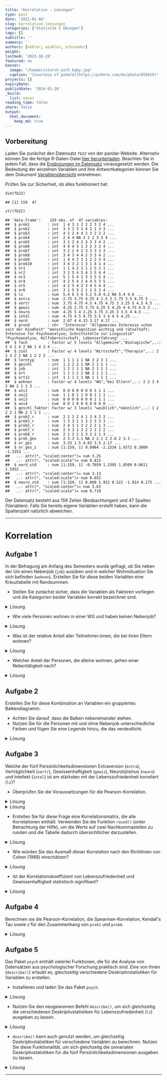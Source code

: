 ```yaml
---
title: "Korrelation - Lösungen" 
type: post
date: '2021-01-04' 
slug: korrelation-loesungen 
categories: ["Statistik I Übungen"] 
tags: [] 
subtitle: ''
summary: '' 
authors: [nehler, winkler, schroeder] 
weight: 
lastmod: '2023-10-28'
featured: no
banner:
  image: "/header/storch_with_baby.jpg"
  caption: "[Courtesy of pxhere](https://pxhere.com/de/photo/855019)"
projects: []
expiryDate: 
publishDate: '2024-01-28'
_build:
  list: never
reading_time: false
share: false
output:
  html_document:
    keep_md: true
---
```


## Vorbereitung



Laden Sie zunächst den Datensatz `fb22` von der pandar-Website. Alternativ können Sie die fertige R-Daten-Datei [<i class="fas fa-download"></i> hier herunterladen](/daten/fb22.rda). Beachten Sie in jedem Fall, dass die [Ergänzungen im Datensatz](/lehre/statistik-i/gruppenvergleiche-abhaengig/#prep) vorausgesetzt werden. Die Bedeutung der einzelnen Variablen und ihre Antwortkategorien können Sie dem Dokument [Variablenübersicht](/lehre/statistik-i/variablen.pdf) entnehmen.

Prüfen Sie zur Sicherheit, ob alles funktioniert hat: 


```r
dim(fb22)
```

```
## [1] 159  47
```

```r
str(fb22)
```

```
## 'data.frame':	159 obs. of  47 variables:
##  $ prok1        : int  1 4 3 1 2 2 2 3 2 4 ...
##  $ prok2        : int  3 3 3 3 1 4 2 1 3 3 ...
##  $ prok3        : int  4 2 2 4 4 2 3 2 2 2 ...
##  $ prok4        : int  2 4 4 NA 3 2 2 3 3 4 ...
##  $ prok5        : int  3 1 2 4 2 3 3 3 4 2 ...
##  $ prok6        : int  4 4 4 3 1 2 2 3 2 4 ...
##  $ prok7        : int  3 2 2 4 2 3 3 3 3 3 ...
##  $ prok8        : int  3 4 3 4 4 2 3 3 4 2 ...
##  $ prok9        : int  1 4 4 2 1 1 2 2 3 4 ...
##  $ prok10       : int  3 4 3 2 1 3 1 4 1 4 ...
##  $ nr1          : int  1 1 4 2 1 1 1 5 2 1 ...
##  $ nr2          : int  3 2 5 4 5 4 3 5 4 4 ...
##  $ nr3          : int  5 1 5 4 1 3 3 5 5 4 ...
##  $ nr4          : int  4 2 5 4 2 4 4 5 3 5 ...
##  $ nr5          : int  4 2 5 4 2 3 4 5 4 4 ...
##  $ nr6          : int  3 1 5 3 2 1 1 5 2 4 ...
##  $ lz           : num  5.4 6 3 6 3.2 5.8 4.2 NA 5.4 4.6 ...
##  $ extra        : num  2.75 3.75 4.25 4 2.5 3 2.75 3.5 4.75 5 ...
##  $ vertr        : num  3.75 4.75 4.5 4.75 4.75 3 3.25 5 4.5 4.5 ...
##  $ gewis        : num  4.25 2.75 3.75 4.25 5 4.25 4 4.75 4.5 3 ...
##  $ neuro        : num  4.25 5 4 2.25 3.75 3.25 3 3.5 4 4.5 ...
##  $ intel        : num  4.75 4 5 4.75 3.5 3 4 4 5 4.25 ...
##  $ nerd         : num  2.67 4 4.33 3.17 4.17 ...
##  $ grund        : chr  "Interesse" "Allgemeines Interesse schon seit der Kindheit" "menschliche Kognition wichtig und rätselhaft; Interesse für Psychoanalyse; Schnittstelle zur Linguistik" "Psychoanalyse, Hilfsbereitschaft, Lebenserfahrung" ...
##  $ fach         : Factor w/ 5 levels "Allgemeine","Biologische",..: 5 4 1 4 2 NA 1 4 3 4 ...
##  $ ziel         : Factor w/ 4 levels "Wirtschaft","Therapie",..: 2 2 3 2 2 NA 1 2 2 2 ...
##  $ lerntyp      : num  1 1 1 1 1 NA 3 2 3 1 ...
##  $ geschl       : int  1 2 2 2 1 NA 2 1 1 1 ...
##  $ job          : int  1 2 1 1 1 NA 2 1 1 1 ...
##  $ ort          : int  1 1 1 2 2 NA 2 1 1 1 ...
##  $ ort12        : int  1 1 1 1 1 NA 1 1 1 1 ...
##  $ wohnen       : Factor w/ 4 levels "WG","bei Eltern",..: 2 2 3 4 2 NA 2 1 1 3 ...
##  $ uni1         : num  0 0 0 0 0 0 0 1 1 1 ...
##  $ uni2         : num  1 1 0 1 1 0 0 1 1 1 ...
##  $ uni3         : num  0 0 0 0 0 0 0 1 1 1 ...
##  $ uni4         : num  0 0 1 0 0 0 0 0 0 0 ...
##  $ geschl_faktor: Factor w/ 3 levels "weiblich","männlich",..: 1 2 2 2 1 NA 2 1 1 1 ...
##  $ prok2_r      : num  2 2 2 2 4 1 3 4 2 2 ...
##  $ prok3_r      : num  1 3 3 1 1 3 2 3 3 3 ...
##  $ prok5_r      : num  2 4 3 1 3 2 2 2 1 3 ...
##  $ prok7_r      : num  2 3 3 1 3 2 2 2 2 2 ...
##  $ prok8_r      : num  2 1 2 1 1 3 2 2 1 3 ...
##  $ prok_ges     : num  2 3.3 3.1 NA 2 2.1 2 2.8 2 3.3 ...
##  $ nr_ges       : num  3.33 1.5 4.83 3.5 2.17 ...
##  $ nr_ges_z     : num [1:159, 1] 0.0964 -2.1534 1.9372 0.3009 -1.3353 ...
##   ..- attr(*, "scaled:center")= num 3.25
##   ..- attr(*, "scaled:scale")= num 0.815
##  $ nerd_std     : num [1:159, 1] -0.7059 1.3395 1.8509 0.0611 1.5952 ...
##   ..- attr(*, "scaled:center")= num 3.13
##   ..- attr(*, "scaled:scale")= num 0.652
##  $ neuro_std    : num [1:159, 1] 0.869 1.912 0.521 -1.914 0.173 ...
##   ..- attr(*, "scaled:center")= num 3.63
##   ..- attr(*, "scaled:scale")= num 0.719
```

Der Datensatz besteht aus 159 Zeilen (Beobachtungen) und 47 Spalten (Variablen). Falls Sie bereits eigene Variablen erstellt haben, kann die Spaltenzahl natürlich abweichen.


***
# Korrelation

## Aufgabe 1

In der Befragung am Anfang des Semesters wurde gefragt, ob Sie neben der Uni einen Nebenjob (`job`) ausüben und in welcher Wohnsituation Sie sich befinden (`wohnen`). Erstellen Sie für diese beiden Variablen eine Kreuztabelle mit Randsummen.

-   Stellen Sie zunächst sicher, dass die Variablen als Faktoren vorliegen und die Kategorien beider Variablen korrekt bezeichnet sind.

<details>

<summary>Lösung</summary>

Zunächst können wir überprüfen, ob die Variablen als Fakto vorliegen.


```r
#Labels
is.factor(fb22$job)
```

```
## [1] FALSE
```

```r
is.factor(fb22$wohnen)
```

```
## [1] TRUE
```

Wenn Sie die Datensatzvorbereitung aus dem Skript kopiert haben, sollte `wohnen` bereits ein Faktor sein. Also müssen nur `job` in einen Faktor verwandeln.


```r
#Labels
fb22$job <- factor(fb22$job, levels = c(1, 2),
  labels = c('nein', 'ja'))

str(fb22$job)
```

```
##  Factor w/ 2 levels "nein","ja": 1 2 1 1 1 NA 2 1 1 1 ...
```

Für den Fall, dass `wohnen` noch kein Faktor im Datensatz war, kann folgender Code durchgeführt werden. Achten Sie aber drauf, dass dieser Befehl auf eine Variable nicht angewendet werden sollte, wenn diese bereits ein Faktor ist. Ansonsten kommt es zu dem Fehler, dass die Variable keine Informationen mehr enthält.


```r
#Labels
fb22$wohnen <- factor(fb22$wohnen, levels = 1:4,
     label = c('WG', 'bei Eltern', 'alleine', 'sonstiges'))
```

Die Variable sieht dann folgendermaßen aus.


```r
str(fb22$wohnen)
```

```
##  Factor w/ 4 levels "WG","bei Eltern",..: 2 2 3 4 2 NA 2 1 1 3 ...
```

</details>

-   Wie viele Personen wohnen in einer WG und haben keinen Nebenjob?

<details>

<summary>Lösung</summary>


```r
# Kreuztabelle absolut
tab <- table(fb22$job, fb22$wohnen)
addmargins(tab)
```

```
##       
##         WG bei Eltern alleine sonstiges Sum
##   nein  25         35      23        14  97
##   ja    13         21      12         5  51
##   Sum   38         56      35        19 148
```

25 Personen wohnen in einer WG und haben keinen Nebenjob.

</details>

-   Was ist der relative Anteil aller Teilnehmer:innen, die bei ihren Eltern wohnen?

<details>

<summary>Lösung</summary>


```r
# Relative Häufigkeiten, mit Randsummen
addmargins(prop.table(tab))
```

```
##       
##                WG bei Eltern    alleine  sonstiges        Sum
##   nein 0.16891892 0.23648649 0.15540541 0.09459459 0.65540541
##   ja   0.08783784 0.14189189 0.08108108 0.03378378 0.34459459
##   Sum  0.25675676 0.37837838 0.23648649 0.12837838 1.00000000
```

37.84% aller Teilnehmer:innen wohnen bei ihren Eltern.

</details>

-   Welcher Anteil der Personen, die alleine wohnen, gehen einer Nebentätigkeit nach?

<details>

<summary>Lösung</summary>


```r
# Relative Häufigkeiten, an wohnen normiert
prop.table(tab, 2)
```

```
##       
##               WG bei Eltern   alleine sonstiges
##   nein 0.6578947  0.6250000 0.6571429 0.7368421
##   ja   0.3421053  0.3750000 0.3428571 0.2631579
```

34.29% aller Teilnehmer:innen, die alleine wohnen, gehen einer Nebentätigkeit nach.

</details>

## Aufgabe 2

Erstellen Sie für diese Kombination an Variablen ein gruppiertes Balkendiagramm.

-   Achten Sie darauf, dass die Balken nebeneinander stehen.
-   Nutzen Sie für die Personen mit und ohne Nebenjob unterschiedliche Farben und fügen Sie eine Legende hinzu, die das verdeutlicht.

<details>

<summary>Lösung</summary>


```r
# Gruppiertes Balkendiagramm
barplot(tab,
  beside = TRUE,             # nebeneinander
  col = c('blue', 'orange'), # Farben definieren: Blau und Orange
  legend = rownames(tab))    # Legende einfuegen
```

![](pandar.git//lehre/statistik-i/stat-i-korrelation-loesungen_files/figure-html/unnamed-chunk-10-1.png)<!-- -->

</details>

## Aufgabe 3

Welche der fünf Persönlichkeitsdimensionen Extraversion (`extra`), Verträglichkeit (`vertr`), Gewissenhaftigkeit (`gewis`), Neurotizismus (`neuro`) und Intellekt (`intel`) ist am stärksten mit der Lebenszufriedenheit korreliert (`lz`)?

-   Überprüfen Sie die Voraussetzungen für die Pearson-Korrelation.

<details>

<summary>Lösung</summary>

**Voraussetzungen Pearson-Korrelation:**

1.  Skalenniveau: intervallskalierte Daten $\rightarrow$ ok\
2.  Linearität: Zusammenhang muss linear sein $\rightarrow$ Grafische überprüfung (Scatterplot)


```r
# Scatterplot
plot(fb22$extra, fb22$lz, 
  xlim = c(0, 6), ylim = c(0, 7), pch = 19)
```

![](pandar.git//lehre/statistik-i/stat-i-korrelation-loesungen_files/figure-html/unnamed-chunk-11-1.png)<!-- -->

```r
plot(fb22$vertr, fb22$lz, 
  xlim = c(0, 6), ylim = c(0, 7), pch = 19)
```

![](pandar.git//lehre/statistik-i/stat-i-korrelation-loesungen_files/figure-html/unnamed-chunk-11-2.png)<!-- -->

```r
plot(fb22$gewis, fb22$lz, 
  xlim = c(0, 6), ylim = c(0, 7), pch = 19)
```

![](pandar.git//lehre/statistik-i/stat-i-korrelation-loesungen_files/figure-html/unnamed-chunk-11-3.png)<!-- -->

```r
plot(fb22$neuro, fb22$lz, 
  xlim = c(0, 6), ylim = c(0, 7), pch = 19)
```

![](pandar.git//lehre/statistik-i/stat-i-korrelation-loesungen_files/figure-html/unnamed-chunk-11-4.png)<!-- -->

```r
plot(fb22$intel, fb22$lz, 
  xlim = c(0, 6), ylim = c(0, 7), pch = 19)
```

![](pandar.git//lehre/statistik-i/stat-i-korrelation-loesungen_files/figure-html/unnamed-chunk-11-5.png)<!-- -->

</details>

<details>

<summary>Lösung</summary>

3.  Normalverteilung $\rightarrow$ QQ-Plot, Histogramm oder Shapiro-Wilk-Test


```r
#QQ
qqnorm(fb22$extra)
qqline(fb22$extra)
```

![](pandar.git//lehre/statistik-i/stat-i-korrelation-loesungen_files/figure-html/unnamed-chunk-12-1.png)<!-- -->

```r
qqnorm(fb22$vertr)
qqline(fb22$vertr)
```

![](pandar.git//lehre/statistik-i/stat-i-korrelation-loesungen_files/figure-html/unnamed-chunk-12-2.png)<!-- -->

```r
qqnorm(fb22$gewis)
qqline(fb22$gewis)
```

![](pandar.git//lehre/statistik-i/stat-i-korrelation-loesungen_files/figure-html/unnamed-chunk-12-3.png)<!-- -->

```r
qqnorm(fb22$neuro)
qqline(fb22$neuro)
```

![](pandar.git//lehre/statistik-i/stat-i-korrelation-loesungen_files/figure-html/unnamed-chunk-12-4.png)<!-- -->

```r
qqnorm(fb22$intel)
qqline(fb22$intel)
```

![](pandar.git//lehre/statistik-i/stat-i-korrelation-loesungen_files/figure-html/unnamed-chunk-12-5.png)<!-- -->

```r
qqnorm(fb22$lz)
qqline(fb22$lz)
```

![](pandar.git//lehre/statistik-i/stat-i-korrelation-loesungen_files/figure-html/unnamed-chunk-12-6.png)<!-- -->

```r
#Histogramm
hist(fb22$extra, prob = T, ylim = c(0, 1))
curve(dnorm(x, mean = mean(fb22$extra, na.rm = T), sd = sd(fb22$extra, na.rm = T)), col = "blue", add = T)  
```

![](pandar.git//lehre/statistik-i/stat-i-korrelation-loesungen_files/figure-html/unnamed-chunk-12-7.png)<!-- -->

```r
hist(fb22$vertr, prob = T, ylim = c(0, 1))
curve(dnorm(x, mean = mean(fb22$vertr, na.rm = T), sd = sd(fb22$vertr, na.rm = T)), col = "blue", add = T)  
```

![](pandar.git//lehre/statistik-i/stat-i-korrelation-loesungen_files/figure-html/unnamed-chunk-12-8.png)<!-- -->

```r
hist(fb22$gewis, prob = T, ylim = c(0, 1))
curve(dnorm(x, mean = mean(fb22$gewis, na.rm = T), sd = sd(fb22$gewis, na.rm = T)), col = "blue", add = T)  
```

![](pandar.git//lehre/statistik-i/stat-i-korrelation-loesungen_files/figure-html/unnamed-chunk-12-9.png)<!-- -->

```r
hist(fb22$neuro, prob = T, ylim = c(0, 1))
curve(dnorm(x, mean = mean(fb22$neuro, na.rm = T), sd = sd(fb22$neuro, na.rm = T)), col = "blue", add = T)  
```

![](pandar.git//lehre/statistik-i/stat-i-korrelation-loesungen_files/figure-html/unnamed-chunk-12-10.png)<!-- -->

```r
hist(fb22$intel, prob = T, ylim = c(0, 1))
curve(dnorm(x, mean = mean(fb22$intel, na.rm = T), sd = sd(fb22$intel, na.rm = T)), col = "blue", add = T)  
```

![](pandar.git//lehre/statistik-i/stat-i-korrelation-loesungen_files/figure-html/unnamed-chunk-12-11.png)<!-- -->

```r
hist(fb22$lz, prob = T, ylim = c(0, 1))
curve(dnorm(x, mean = mean(fb22$lz, na.rm = T), sd = sd(fb22$lz, na.rm = T)), col = "blue", add = T)  
```

![](pandar.git//lehre/statistik-i/stat-i-korrelation-loesungen_files/figure-html/unnamed-chunk-12-12.png)<!-- -->

```r
#Shapiro
shapiro.test(fb22$extra)
```

```
## 
## 	Shapiro-Wilk normality test
## 
## data:  fb22$extra
## W = 0.98526, p-value = 0.09014
```

```r
shapiro.test(fb22$vertr)
```

```
## 
## 	Shapiro-Wilk normality test
## 
## data:  fb22$vertr
## W = 0.95611, p-value = 6.624e-05
```

```r
shapiro.test(fb22$gewis)
```

```
## 
## 	Shapiro-Wilk normality test
## 
## data:  fb22$gewis
## W = 0.95665, p-value = 7.423e-05
```

```r
shapiro.test(fb22$neuro)
```

```
## 
## 	Shapiro-Wilk normality test
## 
## data:  fb22$neuro
## W = 0.97456, p-value = 0.004916
```

```r
shapiro.test(fb22$intel)
```

```
## 
## 	Shapiro-Wilk normality test
## 
## data:  fb22$intel
## W = 0.96559, p-value = 0.0005415
```

```r
shapiro.test(fb22$lz)
```

```
## 
## 	Shapiro-Wilk normality test
## 
## data:  fb22$lz
## W = 0.96405, p-value = 0.0004178
```

$p < \alpha$ $\rightarrow$ H1: Normalverteilung kann für alle Variablen außer `extra` nicht angenommen werden. Somit ist diese Voraussetzung für die meisten Variablen verletzt. Daher sollten wir fortlaufend die Rangkorrelation nach Spearman nutzen.

</details>

-   Erstellen Sie für diese Frage eine Korrelationsmatrix, die alle Korrelationen enthält. Verwenden Sie die Funktion `round()` (unter Betrachtung der Hilfe), um die Werte auf zwei Nachkommastellen zu runden und die Tabelle dadurch übersichtlicher darzustellen.

<details>
<summary>Lösung</summary>


```r
# Korrelationstabelle erstellen und runden
cor_mat <- round(cor(fb22[,c('lz', 'extra', 'vertr', 'gewis', 'neuro', 'intel')], use = 'pairwise', method = 'spearman'),2)
cor_mat
```

```
##          lz extra vertr gewis neuro intel
## lz     1.00  0.16  0.12  0.27 -0.18  0.24
## extra  0.16  1.00  0.32  0.04  0.09  0.20
## vertr  0.12  0.32  1.00  0.25  0.08  0.19
## gewis  0.27  0.04  0.25  1.00  0.00  0.24
## neuro -0.18  0.09  0.08  0.00  1.00  0.05
## intel  0.24  0.20  0.19  0.24  0.05  1.00
```


</details>

-   Wie würden Sie das Ausmaß dieser Korrelation nach den Richtlinien von Cohen (1988) einschätzen?

<details>

<summary>Lösung</summary>

Die größte Korrelation mit der Lebenszufriedenheit hat die Gewissenhaftigkeit. Nach den Richtlinien ist diese mit 0.27 einem positiven mittleren Effekt, der ungefähr 0.3 beträgt, zuzuordnen.

</details>

-   Ist der Korrelationskoeffizient von Lebenszufriedenheit und Gewissenhaftigkeit statistisch signifikant?

<details>

<summary>Lösung</summary>


```r
cor.test(fb22$lz, fb22$gewis, 
         alternative = "two.sided", 
         method = "spearman",       
         use = "complete.obs")
```

```
## Warning in cor.test.default(fb22$lz, fb22$gewis, alternative = "two.sided", : Cannot compute exact p-value with ties
```

```
## 
## 	Spearman's rank correlation rho
## 
## data:  fb22$lz and fb22$gewis
## S = 473208, p-value = 0.0007487
## alternative hypothesis: true rho is not equal to 0
## sample estimates:
##       rho 
## 0.2662948
```

$p < \alpha$ $\rightarrow$ H1. Die Korrelation ist mit einer Irrtumswahrscheinlichkeit von 5% signifikant von 0 verschieden.

</details>

## Aufgabe 4

Berechnen sie die Pearson-Korrelation, die Spearman-Korrelation, Kendall's Tau sowie $\hat{\gamma}$ für den Zusammenhang von `prok1` und `prok6`.

<details>

<summary>Lösung</summary>


```r
library(rococo)
cor(fb22$prok1, fb22$prok6, method = "pearson")
```

```
## [1] 0.2569755
```

```r
cor(fb22$prok1, fb22$prok6, method = "spearman")
```

```
## [1] 0.2553553
```

```r
cor(fb22$prok1, fb22$prok6, method = "kendall")
```

```
## [1] 0.2278183
```

```r
rococo(fb22$prok1, fb22$prok6)
```

```
## [1] 0.3299527
```

</details>

## Aufgabe 5

Das Paket `psych` enthält vielerlei Funktionen, die für die Analyse von Datensätzen aus psychologischer Forschung praktisch sind. Eine von ihnen (`describe()`) erlaubt es, gleichzeitig verschiedene Deskriptivstatistiken für Variablen zu erstellen.

-   Installieren und laden Sie das Paket `psych`.

<details>

<summary>Lösung</summary>


```r
# Paket installieren
install.packages('psych')
```


```r
# Paket laden
library(psych)
```

</details>

-   Nutzen Sie den neugewonnen Befehl `describe()`, um sich gleichzeitig die verschiedenen Deskriptivstatistiken für Lebenszufriedenheit (`lz`) ausgeben zu lassen.

<details>

<summary>Lösung</summary>


```r
describe(fb22$lz)
```

```
##    vars   n mean   sd median trimmed  mad min max range  skew kurtosis   se
## X1    1 157 4.71 1.07    4.8    4.79 0.89 1.4 6.6   5.2 -0.64     0.04 0.09
```

</details>

-   `describe()` kann auch genutzt werden, um gleichzeitig Deskriptivstatistiken für verschiedene Variablen zu berechnen. Nutzen Sie diese Funktionalität, um sich gleichzeitg die univariaten Deskriptivstatistiken für die fünf Persönlichkeitsdimensionen ausgeben zu lassen.

<details>

<summary>Lösung</summary>


```r
describe(fb22[,c("extra","vertr","gewis","neuro","intel")])
```

```
##       vars   n mean   sd median trimmed  mad  min max range  skew kurtosis   se
## extra    1 159 3.38 0.71   3.25    3.39 0.74 1.50   5  3.50 -0.06    -0.31 0.06
## vertr    2 159 4.10 0.58   4.00    4.12 0.74 2.50   5  2.50 -0.34    -0.40 0.05
## gewis    3 159 3.88 0.66   4.00    3.91 0.74 2.00   5  3.00 -0.53    -0.11 0.05
## neuro    4 159 3.63 0.72   3.75    3.65 0.74 1.25   5  3.75 -0.43     0.09 0.06
## intel    5 159 3.59 0.62   3.75    3.61 0.37 1.25   5  3.75 -0.49     1.08 0.05
```

</details>


***
